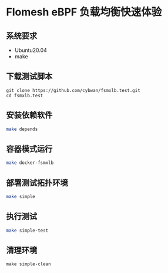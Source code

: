 # Flomesh eBPF 负载均衡快速体验

## 系统要求

- Ubuntu20.04
- make

## 下载测试脚本

```
git clone https://github.com/cybwan/fsmxlb.test.git
cd fsmxlb.test
```

## 安装依赖软件

```bash
make depends
```

## 容器模式运行

```bash
make docker-fsmxlb
```

## 部署测试拓扑环境

```bash
make simple
```

## 执行测试

```bash
make simple-test
```

## 清理环境

```
make simple-clean
```

